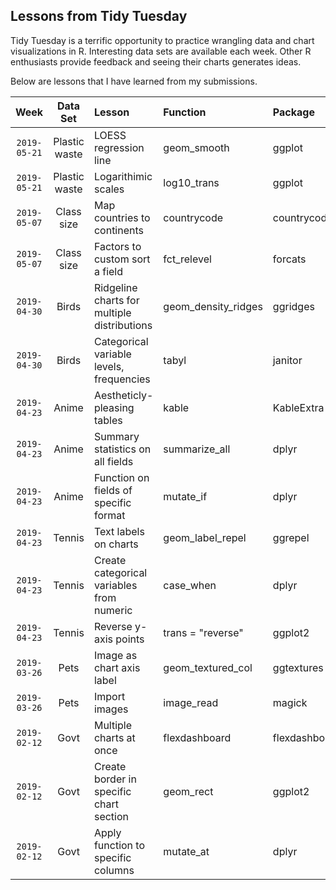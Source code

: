 ## Lessons from Tidy Tuesday
Tidy Tuesday is a terrific opportunity to practice wrangling data and chart visualizations in R.  Interesting data sets are available each week.  Other R enthusiasts provide feedback and seeing their charts generates ideas.

Below are lessons that I have learned from my submissions.

| Week | Data Set | Lesson | Function | Package 
| :---: | :---: | :--- | :--- | :--- |
|`2019-05-21`| Plastic waste | LOESS regression line | geom_smooth | ggplot |
|`2019-05-21`| Plastic waste | Logarithimic scales | log10_trans | ggplot |
|`2019-05-07`| Class size | Map countries to continents | countrycode | countrycode |
|`2019-05-07`| Class size | Factors to custom sort a field | fct_relevel | forcats |
|`2019-04-30`| Birds | Ridgeline charts for multiple distributions | geom_density_ridges | ggridges |
|`2019-04-30`| Birds | Categorical variable levels, frequencies | tabyl | janitor |
|`2019-04-23`| Anime | Aestheticly-pleasing tables | kable | KableExtra |
|`2019-04-23`| Anime | Summary statistics on all fields | summarize_all | dplyr |
|`2019-04-23`| Anime | Function on fields of specific format | mutate_if | dplyr |
|`2019-04-23`| Tennis | Text labels on charts | geom_label_repel | ggrepel |
|`2019-04-23`| Tennis | Create categorical variables from numeric | case_when | dplyr |
|`2019-04-23`| Tennis | Reverse y-axis points | trans = "reverse" | ggplot2 |
|`2019-03-26`| Pets | Image as chart axis label | geom_textured_col | ggtextures |
|`2019-03-26`| Pets | Import images | image_read | magick |
|`2019-02-12`| Govt | Multiple charts at once | flexdashboard | flexdashboard |
|`2019-02-12`| Govt | Create border in specific chart section | geom_rect | ggplot2 |
|`2019-02-12`| Govt | Apply function to specific columns | mutate_at | dplyr |
